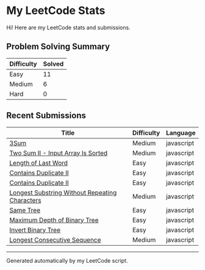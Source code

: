 
# My LeetCode Stats

Hi! Here are my LeetCode stats and submissions.

## Problem Solving Summary
| Difficulty | Solved |
|------------|--------|
| Easy       | 11 |
| Medium     | 6 |
| Hard       | 0 |

## Recent Submissions
| Title                                      | Difficulty | Language    | 
|--------------------------------------------|------------|-------------|
| [3Sum](https://leetcode.com/problems/3sum/) | Medium | javascript 
| [Two Sum II - Input Array Is Sorted](https://leetcode.com/problems/two-sum-ii-input-array-is-sorted/) | Medium | javascript 
| [Length of Last Word](https://leetcode.com/problems/length-of-last-word/) | Easy | javascript 
| [Contains Duplicate II](https://leetcode.com/problems/contains-duplicate-ii/) | Easy | javascript 
| [Contains Duplicate II](https://leetcode.com/problems/contains-duplicate-ii/) | Easy | javascript 
| [Longest Substring Without Repeating Characters](https://leetcode.com/problems/longest-substring-without-repeating-characters/) | Medium | javascript 
| [Same Tree](https://leetcode.com/problems/same-tree/) | Easy | javascript 
| [Maximum Depth of Binary Tree](https://leetcode.com/problems/maximum-depth-of-binary-tree/) | Easy | javascript 
| [Invert Binary Tree](https://leetcode.com/problems/invert-binary-tree/) | Easy | javascript 
| [Longest Consecutive Sequence](https://leetcode.com/problems/longest-consecutive-sequence/) | Medium | javascript 

---

Generated automatically by my LeetCode script.
